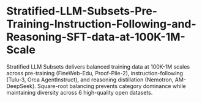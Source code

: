 # Stratified-LLM-Subsets-Pre-Training-Instruction-Following-and-Reasoning-SFT-data-at-100K-1M-Scale
Stratified LLM Subsets delivers balanced training data at 100K-1M scales across pre-training (FineWeb-Edu, Proof-Pile-2), instruction-following (Tulu-3, Orca AgentInstruct), and reasoning distillation (Nemotron, AM-DeepSeek). Square-root balancing prevents category dominance while maintaining diversity across 6 high-quality open datasets.
